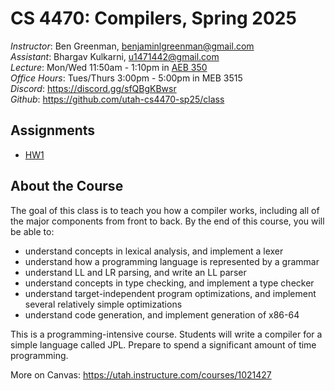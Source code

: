 CS 4470: Compilers, Spring 2025
===============================

*Instructor*: Ben Greenman, benjaminlgreenman@gmail.com \
*Assistant*: Bhargav Kulkarni, u1471442@gmail.com \
*Lecture*: Mon/Wed 11:50am - 1:10pm in [AEB 350](https://map.utah.edu/index.html?code=AEB) \
*Office Hours*: Tues/Thurs 3:00pm - 5:00pm in MEB 3515 \
*Discord*: <https://discord.gg/sfQBgKBwsr> \
*Github*: <https://github.com/utah-cs4470-sp25/class>

Assignments
---

- [HW1](./hw1)


About the Course
----------------

The goal of this class is to teach you how a compiler works, including
all of the major components from front to back. By the end of this
course, you will be able to:

- understand concepts in lexical analysis, and implement a lexer
- understand how a programming language is represented by a grammar
- understand LL and LR parsing, and write an LL parser
- understand concepts in type checking, and implement a type checker
- understand target-independent program optimizations, and implement
  several relatively simple optimizations
- understand code generation, and implement generation of x86-64

This is a programming-intensive course. Students will write a compiler for a
simple language called JPL. Prepare to spend a significant amount of time
programming.

More on Canvas:
<https://utah.instructure.com/courses/1021427>

